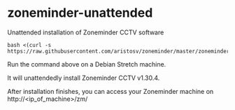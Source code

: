 # zoneminder-unattended
Unattended installation of Zoneminder CCTV software
```
bash <(curl -s https://raw.githubusercontent.com/aristosv/zoneminder/master/zoneminder)
```
Run the command above on a Debian Stretch machine.

It will unattendedly install Zoneminder CCTV v1.30.4.

After installation finishes, you can access your Zoneminder machine on http://<ip_of_machine>/zm/
